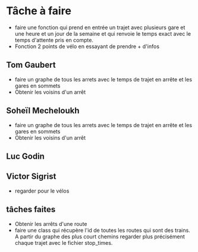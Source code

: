# Tâche à faire

- faire une fonction qui prend en entrée un trajet avec plusieurs gare et une heure et un jour de la semaine et qui renvoie le temps exact avec le temps d'attente pris en compte.
- Fonction 2 points de vélo en essayant de prendre + d'infos


## Tom Gaubert

- faire un graphe de tous les arrets avec le temps de trajet en arrête et les gares en sommets
- Obtenir les voisins d'un arrêt

## Soheïl Mecheloukh

- faire un graphe de tous les arrets avec le temps de trajet en arrête et les gares en sommets
- Obtenir les voisins d'un arrêt

## Luc Godin

## Victor Sigrist

- regarder pour le vélos

## tâches faites

- Obtenir les arrêts d'une route
- faire une class qui récupère l'id de toutes les routes qui sont des trains.
A partir du graphe des plus court chemins regarder plus précisément chaque trajet avec le fichier stop_times.

